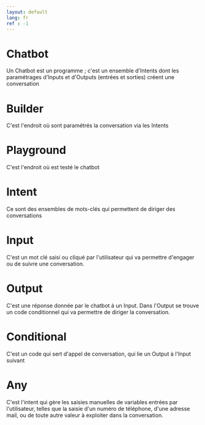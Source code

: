 ```yaml
---
layout: default
lang: fr
ref : -1
---
```

# Chatbot

Un Chatbot est un programme ; c'est un ensemble d'Intents dont les paramétrages d'Inputs et d'Outputs (entrées et sorties) créent une conversation


# Builder

C'est l'endroit où sont paramétrés la conversation via les Intents


# Playground

C'est l'endroit où est testé le chatbot

# Intent
Ce sont des ensembles de mots-clés qui permettent de diriger des conversations

# Input
C'est un mot clé saisi ou cliqué par l'utilisateur qui va permettre d'engager ou de suivre une conversation.


# Output
C'est une réponse donnée par le chatbot à un Input. Dans l'Output se trouve un code conditionnel qui va permettre de diriger la conversation.


# Conditional
C'est un code qui sert d'appel de conversation, qui lie un Output à l'Input suivant


# Any
C'est l'intent qui gère les saisies manuelles de variables entrées par l'utilisateur, telles que la saisie d'un numéro de téléphone, d'une adresse mail, ou de toute autre valeur à exploiter dans la conversation.